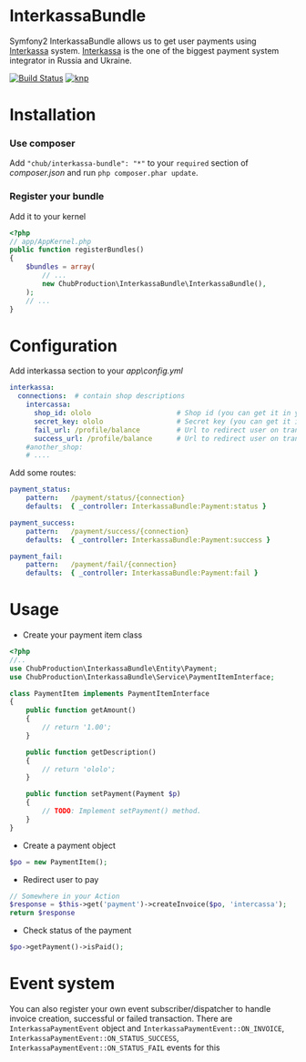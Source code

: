 InterkassaBundle
================

Symfony2 InterkassaBundle allows us to get user payments using [Interkassa] system.
[Interkassa] is the one of the biggest payment system integrator in Russia and Ukraine.

[![Build Status](https://secure.travis-ci.org/ChubV/InterkassaBundle.png)](http://travis-ci.org/ChubV/InterkassaBundle)
[![knp](http://knpbundles.com/ChubV/InterkassaBundle/badge-short)](http://knpbundles.com/ChubV/InterkassaBundle)

[Interkassa]: http://interkassa.com

Installation
============

### Use composer

Add `"chub/interkassa-bundle": "*"` to your `required` section of _composer.json_ and run `php composer.phar update`.

### Register your bundle

Add it to your kernel

``` php
<?php
// app/AppKernel.php
public function registerBundles()
{
    $bundles = array(
        // ...
        new ChubProduction\InterkassaBundle\InterkassaBundle(),
    );
    // ...
}
```

Configuration
=============

Add interkassa section to your _app\config.yml_

``` yaml
interkassa:
  connections:  # contain shop descriptions
    intercassa:
      shop_id: ololo                     # Shop id (you can get it in your profile)
      secret_key: ololo                  # Secret key (you can get it in your profile)
      fail_url: /profile/balance         # Url to redirect user on transaction fail
      success_url: /profile/balance      # Url to redirect user on transaction success
    #another_shop:
    # ....
```

Add some routes:

``` yaml
payment_status:
    pattern:   /payment/status/{connection}
    defaults:  { _controller: InterkassaBundle:Payment:status }

payment_success:
    pattern:   /payment/success/{connection}
    defaults:  { _controller: InterkassaBundle:Payment:success }

payment_fail:
    pattern:   /payment/fail/{connection}
    defaults:  { _controller: InterkassaBundle:Payment:fail }
```

Usage
=====

* Create your payment item class

``` php
<?php
//..
use ChubProduction\InterkassaBundle\Entity\Payment;
use ChubProduction\InterkassaBundle\Service\PaymentItemInterface;

class PaymentItem implements PaymentItemInterface
{
	public function getAmount()
	{
		// return '1.00';
	}

	public function getDescription()
	{
		// return 'ololo';
	}

	public function setPayment(Payment $p)
	{
		// TODO: Implement setPayment() method.
	}
}
```

* Create a payment object

``` php
$po = new PaymentItem();
```

* Redirect user to pay

``` php
// Somewhere in your Action
$response = $this->get('payment')->createInvoice($po, 'intercassa');
return $response
```

* Check status of the payment

``` php
$po->getPayment()->isPaid();
```

Event system
============

You can also register your own event subscriber/dispatcher to handle invoice creation, successful or failed transaction.
There are `InterkassaPaymentEvent` object and `InterkassaPaymentEvent::ON_INVOICE`,
`InterkassaPaymentEvent::ON_STATUS_SUCCESS`, `InterkassaPaymentEvent::ON_STATUS_FAIL` events for this
